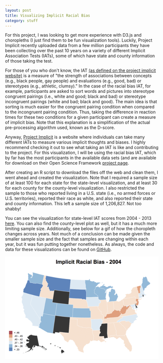 ```yaml
---
layout: post
title: Visualizing Implicit Racial Bias
category: stuff
---
```


For this project, I was looking to get more experience with D3.js and choropleths (I just find them to be fun visualization tools). Luckily, Project Implicit recently uploaded data from a few million participants they have been collecting over the past 10 years on a variety of different Implicit Association Tests (IATs), some of which have state and county information of those taking the test.

For those of you who don't know, the IAT [(as defined on the project implicit website)](https://implicit.harvard.edu/implicit/iatdetails.html) is a measure of "the strength of associations between concepts (e.g., black people, gay people) and evaluations (e.g., good, bad) or stereotypes (e.g., athletic, clumsy)." In the case of the racial bias IAT, for example, participants are asked to sort words and pictures into stereotype congruent pairings (i.e., white and good; black and bad) or stereotype incongruent pairings (white and bad; black and good). The main idea is that sorting is much easier for the congruent pairing condition when compared to the incongruent pairing condition. Thus, taking the difference in reaction times for these two conditions for a given participant can create a measure of implicit bias. Note that this explanation is a simplification of the actual pre-processing algorithm used, known as the D-score.

Anyway, [Project Implicit](https://implicit.harvard.edu/implicit/takeatest.html) is a website where individuals can take many different IATs to measure various implicit thoughts and biases. I highly recommend checking it out to see what taking an IAT is like and contributing to the project. For this visualization, I will be using the racial bias IAT, which by far has the most participants in the available data sets (and are available for download on their Open Science Framework [project page](https://osf.io/52qxl/).

After creating an R script to download the files off the web and clean them, I went ahead and created the visualization. Note that I required a sample size of at least 100 for each state for the state-level visualization, and at least 30 for each county for the county-level visualization. I also restricted the sample to those who reported living in a U.S. state (i.e., no armed forces or U.S. territories), reported their race as white, and also reported their state and county information. This left a sample size of 1,206,827. Not too shabby!

You can see the visualization for state-level IAT scores from 2004 - 2013 [here](/projects/IAT_Map/state_map.html). You can also find the county-level plot as well, but it has a much more limiting sample size. Additionally, see below for a gif of how the choropleth changes across years. Not much of a conclusion can be made given the smaller sample size and the fact that samples are changing within each year, but it was fun putting together nonetheless. As always, the code and data for these visualizations can be found on [GitHub](https://github.com/dpmartin42/iat-map). 

![IAT gif](/projects/IAT_Map/figure/IAT_state.gif)